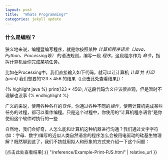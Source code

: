 ```yaml
---
layout: post
title:  "Whats Programming?"
categories: jekyll update
---
```

### 什么是编程？  
狭义地来说，编程暨编写程序，就是你按照某种 *计算机程序语言（Java、Python、Processing等）* 的语法规则，编写一段 *程序*，这段程序作为 *命令*，指挥计算机替你完成某项任务。  

比如在Processing中，我们直接输入如下代码，就可以让计算机 *计算* 并 *打印(print)* 我们想要的$123\times456$ 的结果（[点击此处查看结果]）：  

{% highlight java %}
print(123 * 456);
//这段代码含义应该很直观，但是暂时不理解也没事
{% endhighlight %}

广义的来说，使用各种各样的*软件*，你通过各种不同的*操作*，使用计算机完成某些任务的过程，都可以看作编程。只是这个过程中，你使用的“计算机程序语言”是你使用这个软件时执行的一些  

自然地，我们会好奇，人怎么能和计算机这种机器进行沟通？我们通过文字字符(如：字母、数字)编写的近似人类自然语言的程序怎么会被用电驱动的硅基生物理解？既然聊到这了，我们不妨就用拟人和形象的方式来介绍一下这个问题：  

[点击此处查看结果]:{{ "/reference/Example-Print-PJS.html" | relative_url }}